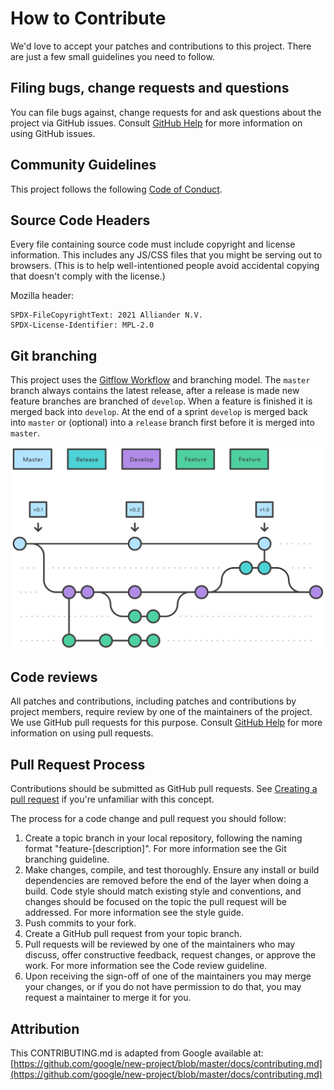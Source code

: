 <!--
SPDX-FileCopyrightText: 2021 Alliander N.V.
SPDX-License-Identifier: MPL-2.0
-->

# How to Contribute

We'd love to accept your patches and contributions to this project. There are just a few small guidelines you need to follow.


## Filing bugs, change requests and questions

You can file bugs against, change requests for and ask questions about the project via GitHub issues. Consult [GitHub Help](https://docs.github.com/en/free-pro-team@latest/github/managing-your-work-on-github/creating-an-issue) for more information on using GitHub issues.

## Community Guidelines

This project follows the following [Code of Conduct](CODE_OF_CONDUCT.md).

## Source Code Headers

Every file containing source code must include copyright and license information. This includes any JS/CSS files that you might be serving out to browsers. (This is to help well-intentioned people avoid accidental copying that doesn't comply with the license.)

Mozilla header:

    SPDX-FileCopyrightText: 2021 Alliander N.V.
    SPDX-License-Identifier: MPL-2.0

## Git branching

This project uses the [Gitflow Workflow](https://www.atlassian.com/git/tutorials/comparing-workflows/gitflow-workflow) and branching model. The `master` branch always contains the latest release, after a release is made new feature branches are branched of `develop`. When a feature is finished it is merged back into `develop`. At the end of a sprint `develop` is merged back into `master` or (optional) into a `release` branch first before it is merged into `master`.

![Gitflow](img/gitflow.svg)

## Code reviews

All patches and contributions, including patches and contributions by project members, require review by one of the maintainers of the project. We use GitHub pull requests for this purpose. Consult [GitHub Help](https://help.github.com/articles/about-pull-requests/) for more information on using pull requests.

## Pull Request Process
Contributions should be submitted as GitHub pull requests. See [Creating a pull request](https://docs.github.com/en/github/collaborating-with-issues-and-pull-requests/creating-a-pull-request) if you're unfamiliar with this concept.

The process for a code change and pull request you should follow:

1. Create a topic branch in your local repository, following the naming format "feature-[description]". For more information see the Git branching guideline.
2. Make changes, compile, and test thoroughly. Ensure any install or build dependencies are removed before the end of the layer when doing a build. Code style should match existing style and conventions, and changes should be focused on the topic the pull request will be addressed. For more information see the style guide.
3. Push commits to your fork.
4. Create a GitHub pull request from your topic branch.
5. Pull requests will be reviewed by one of the maintainers who may discuss, offer constructive feedback, request changes, or approve the work. For more information see the Code review guideline.
6. Upon receiving the sign-off of one of the maintainers you may merge your changes, or if you do not have permission to do that, you may request a maintainer to merge it for you.

## Attribution

This CONTRIBUTING.md is adapted from Google
available at:
[https://github.com/google/new-project/blob/master/docs/contributing.md](https://github.com/google/new-project/blob/master/docs/contributing.md)
